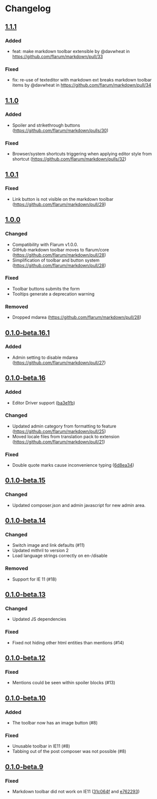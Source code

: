# Changelog

## [1.1.1](https://github.com/flarum/markdown/compare/v1.1.0...v1.1.1)

### Added

- feat: make markdown toolbar extensible by @davwheat in https://github.com/flarum/markdown/pull/33

### Fixed

- fix: re-use of texteditor with markdown ext breaks markdown toolbar items by @davwheat in https://github.com/flarum/markdown/pull/34

## [1.1.0](https://github.com/flarum/markdown/compare/v1.0.1...v1.1.0)

### Added

- Spoiler and strikethrough buttons (https://github.com/flarum/markdown/pulls/30)

### Fixed

- Browser/system shortcuts triggering when applying editor style from shortcut (https://github.com/flarum/markdown/pulls/32)

## [1.0.1](https://github.com/flarum/markdown/compare/v1.0.0...v1.0.1)

### Fixed

- Link button is not visible on the markdown toolbar (https://github.com/flarum/markdown/pull/29)

## [1.0.0](https://github.com/flarum/markdown/compare/v0.1.0-beta.16.1...v1.0.0)

### Changed

- Compatibility with Flarum v1.0.0.
- GitHub markdown toolbar moves to flarum/core (https://github.com/flarum/markdown/pull/28)
- Simplification of toolbar and button system (https://github.com/flarum/markdown/pull/28)

### Fixed

- Toolbar buttons submits the form
- Tooltips generate a deprecation warning

### Removed

- Dropped mdarea (https://github.com/flarum/markdown/pull/28)

## [0.1.0-beta.16.1](https://github.com/flarum/markdown/compare/v0.1.0-beta.16...v0.1.0-beta.16.1)

### Added

- Admin setting to disable mdarea (https://github.com/flarum/markdown/pull/27)

## [0.1.0-beta.16](https://github.com/flarum/markdown/compare/v0.1.0-beta.15...v0.1.0-beta.16)

### Added

- Editor Driver support ([ba3e1fb](https://github.com/flarum/markdown/commit/ba3e1fb528ce7e85bde27753f6c1cce3b03fe9d3))

### Changed

- Updated admin category from formatting to feature (https://github.com/flarum/markdown/pull/25)
- Moved locale files from translation pack to extension (https://github.com/flarum/markdown/pull/21)

### Fixed

- Double quote marks cause inconvenience typing ([6d8ea34](https://github.com/flarum/markdown/commit/6d8ea342061fdd2ab267cee93b9f5ade69149123))

## [0.1.0-beta.15](https://github.com/flarum/markdown/compare/v0.1.0-beta.14...v0.1.0-beta.15)

### Changed

- Updated composer.json and admin javascript for new admin area.

## [0.1.0-beta.14](https://github.com/flarum/markdown/compare/v0.1.0-beta.13...v0.1.0-beta.14)

### Changed

- Switch image and link defaults (#11)
- Updated mithril to version 2
- Load language strings correctly on en-/disable

### Removed

- Support for IE 11 (#18)

## [0.1.0-beta.13](https://github.com/flarum/markdown/compare/v0.1.0-beta.12...v0.1.0-beta.13)

### Changed

- Updated JS dependencies

### Fixed

- Fixed not hiding other html entities than mentions (#14)

## [0.1.0-beta.12](https://github.com/flarum/markdown/compare/v0.1.0-beta.10...v0.1.0-beta.12)

### Fixed

- Mentions could be seen within spoiler blocks (#13)

## [0.1.0-beta.10](https://github.com/flarum/markdown/compare/v0.1.0-beta.9...v0.1.0-beta.10)

### Added

- The toolbar now has an image button (#8)

### Fixed

- Unusable toolbar in IE11 (#8)
- Tabbing out of the post composer was not possible (#8)

## [0.1.0-beta.9](https://github.com/flarum/markdown/compare/v0.1.0-beta.8...v0.1.0-beta.9)

### Fixed

- Markdown toolbar did not work on IE11 ([31c064f](https://github.com/flarum/markdown/commit/31c064f0c6c945083bc0ebc50cb3e44a676f40e2) and [e762293](https://github.com/flarum/markdown/commit/e7622938b1422e89a50feeb52c9c9ef7b38db95a))
